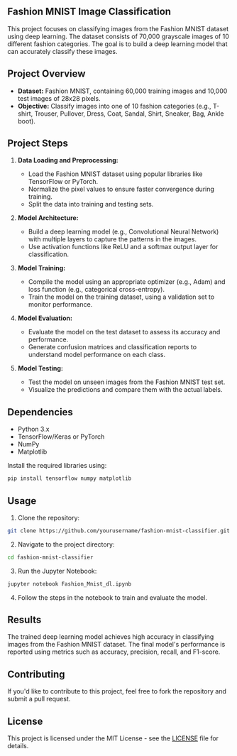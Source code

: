 
## Fashion MNIST Image Classification

This project focuses on classifying images from the Fashion MNIST dataset using deep learning. The dataset consists of 70,000 grayscale images of 10 different fashion categories. The goal is to build a deep learning model that can accurately classify these images.

## Project Overview

- **Dataset:** Fashion MNIST, containing 60,000 training images and 10,000 test images of 28x28 pixels.
- **Objective:** Classify images into one of 10 fashion categories (e.g., T-shirt, Trouser, Pullover, Dress, Coat, Sandal, Shirt, Sneaker, Bag, Ankle boot).

## Project Steps

1. **Data Loading and Preprocessing:**
   - Load the Fashion MNIST dataset using popular libraries like TensorFlow or PyTorch.
   - Normalize the pixel values to ensure faster convergence during training.
   - Split the data into training and testing sets.

2. **Model Architecture:**
   - Build a deep learning model (e.g., Convolutional Neural Network) with multiple layers to capture the patterns in the images.
   - Use activation functions like ReLU and a softmax output layer for classification.

3. **Model Training:**
   - Compile the model using an appropriate optimizer (e.g., Adam) and loss function (e.g., categorical cross-entropy).
   - Train the model on the training dataset, using a validation set to monitor performance.

4. **Model Evaluation:**
   - Evaluate the model on the test dataset to assess its accuracy and performance.
   - Generate confusion matrices and classification reports to understand model performance on each class.

5. **Model Testing:**
   - Test the model on unseen images from the Fashion MNIST test set.
   - Visualize the predictions and compare them with the actual labels.

## Dependencies

- Python 3.x
- TensorFlow/Keras or PyTorch
- NumPy
- Matplotlib

Install the required libraries using:

```bash
pip install tensorflow numpy matplotlib
```

## Usage

1. Clone the repository:

```bash
git clone https://github.com/yourusername/fashion-mnist-classifier.git
```

2. Navigate to the project directory:

```bash
cd fashion-mnist-classifier
```

3. Run the Jupyter Notebook:

```bash
jupyter notebook Fashion_Mnist_dl.ipynb
```

4. Follow the steps in the notebook to train and evaluate the model.

## Results

The trained deep learning model achieves high accuracy in classifying images from the Fashion MNIST dataset. The final model's performance is reported using metrics such as accuracy, precision, recall, and F1-score.

## Contributing

If you'd like to contribute to this project, feel free to fork the repository and submit a pull request.

## License

This project is licensed under the MIT License - see the [LICENSE](LICENSE) file for details.
